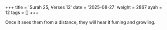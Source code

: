 +++
title = 'Surah 25, Verses 12'
date = '2025-08-27'
weight = 2867
ayah = 12
tags = []
+++

Once it sees them from a distance, they will hear it fuming and growling.